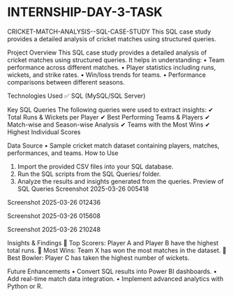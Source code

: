 # INTERNSHIP-DAY-3-TASK
CRICKET-MATCH-ANALYSIS--SQL-CASE-STUDY
This SQL case study provides a detailed analysis of cricket matches using structured queries.

Project Overview
This SQL case study provides a detailed analysis of cricket matches using structured queries. It helps in understanding: • Team performance across different matches. • Player statistics including runs, wickets, and strike rates. • Win/loss trends for teams. • Performance comparisons between different seasons.

Technologies Used
✅ SQL (MySQL/SQL Server)

Key SQL Queries
The following queries were used to extract insights: ✔ Total Runs & Wickets per Player ✔ Best Performing Teams & Players ✔ Match-wise and Season-wise Analysis ✔ Teams with the Most Wins ✔ Highest Individual Scores

Data Source
•	Sample cricket match dataset containing players, matches, performances, and teams.
How to Use
1.	Import the provided CSV files into your SQL database.
2.	Run the SQL scripts from the SQL Queries/ folder.
3.	Analyze the results and insights generated from the queries.
Preview of SQL Queries
Screenshot 2025-03-26 005418

Screenshot 2025-03-26 012436

Screenshot 2025-03-26 015608

Screenshot 2025-03-26 210248

Insights & Findings
📌 Top Scorers: Player A and Player B have the highest total runs. 📌 Most Wins: Team X has won the most matches in the dataset. 📌 Best Bowler: Player C has taken the highest number of wickets.

Future Enhancements
•	Convert SQL results into Power BI dashboards.
•	Add real-time match data integration.
•	Implement advanced analytics with Python or R.
